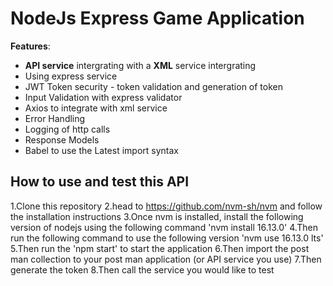 <p align="center">
  <h1>NodeJs Express Game Application</h1>
</p>

**Features**:
* **API service** intergrating with a **XML** service intergrating
* Using express service
* JWT Token security - token validation and generation of token
* Input Validation with express validator 
* Axios to integrate with xml service 
* Error Handling 
* Logging of http calls 
* Response Models
* Babel to use the Latest import syntax 

## How to use and test this API

1.Clone this repository
2.head to https://github.com/nvm-sh/nvm and follow the installation instructions 
3.Once nvm is installed, install the following version of nodejs using the following command 'nvm install 16.13.0'
4.Then run the following command to use the following version 'nvm use 16.13.0 lts'
5.Then run the 'npm start' to start the application
6.Then import the post man collection to your post man application (or API service you use)
7.Then generate the token
8.Then call the service you would like to test


